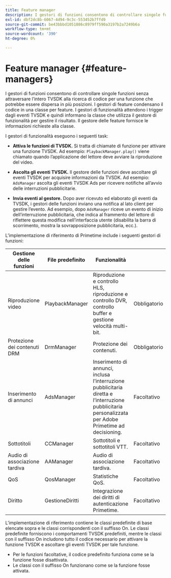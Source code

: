 ```yaml
---
title: Feature manager
description: I gestori di funzioni consentono di controllare singole funzioni senza attraversare l’intero TVSDK alla ricerca di codice per una funzione che potrebbe essere dispersa in più posizioni.
exl-id: dbf2dc8b-6067-4d94-9c3c-553452b7ffd9
source-git-commit: be43bbbd1051886c8979ff590a3197b2a7249b6a
workflow-type: tm+mt
source-wordcount: '390'
ht-degree: 0%

---
```


# Feature manager {#feature-managers}

I gestori di funzioni consentono di controllare singole funzioni senza attraversare l’intero TVSDK alla ricerca di codice per una funzione che potrebbe essere dispersa in più posizioni. I gestori di feature condensano il codice in una classe per feature. I gestori di funzionalità attendono i trigger dagli eventi TVSDK e quindi informano la classe che utilizza il gestore di funzionalità per gestire il risultato. Il gestore delle feature fornisce le informazioni richieste alla classe.

I gestori di funzionalità eseguono i seguenti task:

* **Attiva le funzioni di TVSDK.**
Si tratta di chiamate di funzione per attivare una funzione TVSDK. Ad esempio: 
`PlaybackManager.play()` viene chiamato quando l’applicazione del lettore deve avviare la riproduzione del video.

* **Ascolta gli eventi TVSDK.**
Il gestore delle funzioni deve ascoltare gli eventi TVSDK per acquisire informazioni da TVSDK. Ad esempio: 
`AdsManager` ascolta gli eventi TVSDK Ads per ricevere notifiche all’avvio delle interruzioni pubblicitarie.

* **Invia eventi al gestore.**
Dopo aver ricevuto ed elaborato gli eventi da TVSDK, i gestori delle funzioni inviano una notifica al lato client per gestire l’evento. Ad esempio, dopo 
`AdsManager` riceve un evento di inizio dell’interruzione pubblicitaria, che indica al frammento del lettore di riflettere questa modifica nell’interfaccia utente (disabilita la barra di scorrimento, mostra la sovrapposizione pubblicitaria, ecc.).

L’implementazione di riferimento di Primetime include i seguenti gestori di funzioni:

| Gestione delle funzioni | File predefinito | Funzionalità |  |
|---|---|---|---|
| Riproduzione video | PlaybackManager | Riproduzione e controllo HLS, riproduzione e controllo DVR, controllo buffer e gestione velocità multi-bit. | Obbligatorio |
| Protezione dei contenuti DRM | DrmManager | Protezione dei contenuti. | Obbligatorio |
| Inserimento di annunci | AdsManager | Inserimento di annunci, inclusa l’interruzione pubblicitaria diretta e l’interruzione pubblicitaria personalizzata per Adobe Primetime ad decisioning. | Facoltativo |
| Sottotitoli | CCManager | Sottotitoli e sottotitoli VTT. | Facoltativo |
| Audio di associazione tardiva | AAManager | Audio di associazione tardiva. | Facoltativo |
| QoS | QosManager | Statistiche QoS. | Facoltativo |
| Diritto | GestioneDiritti | Integrazione dei diritti di autenticazione Primetime. | Facoltativo |

L’implementazione di riferimento contiene le classi predefinite di base elencate sopra e le classi corrispondenti con il suffisso On. Le classi predefinite forniscono i comportamenti TVSDK predefiniti, mentre le classi con il suffisso On includono tutto il codice necessario per attivare la funzione TVSDK e ascoltare gli eventi TVSDK per tale funzione.

* Per le funzioni facoltative, il codice predefinito funziona come se la funzione fosse disattivata.
* Le classi con il suffisso On funzionano come se la funzione fosse attivata.
